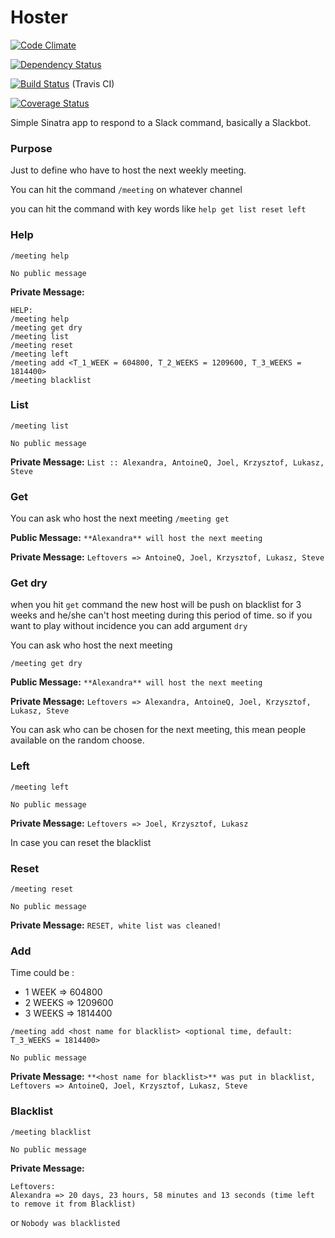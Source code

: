 # Hoster

[![Code Climate](https://codeclimate.com/github/joel/hoster.png)](https://codeclimate.com/github/joel/hoster)

[![Dependency Status](https://gemnasium.com/joel/hoster.png)](https://gemnasium.com/joel/hoster)

[![Build Status](https://travis-ci.org/joel/hoster.png?branch=master)](https://travis-ci.org/joel/hoster) (Travis CI)

[![Coverage Status](https://coveralls.io/repos/joel/hoster/badge.svg?branch=master)](https://coveralls.io/r/joel/hoster?branch=master)

Simple Sinatra app to respond to a Slack command, basically a Slackbot.

### Purpose

Just to define who have to host the next weekly meeting.

You can hit the command `/meeting` on whatever channel

you can hit the command with key words like `help get list reset left`

### Help

`/meeting help`

`No public message`

**Private Message:**

```
HELP:
/meeting help
/meeting get dry
/meeting list
/meeting reset
/meeting left
/meeting add <T_1_WEEK = 604800, T_2_WEEKS = 1209600, T_3_WEEKS = 1814400>
/meeting blacklist
```

### List

`/meeting list`

`No public message`

**Private Message:** `List :: Alexandra, AntoineQ, Joel, Krzysztof, Lukasz, Steve`

### Get

You can ask who host the next meeting
`/meeting get`

**Public Message:** `**Alexandra** will host the next meeting`

**Private Message:** `Leftovers => AntoineQ, Joel, Krzysztof, Lukasz, Steve`

### Get dry

when you hit `get` command the new host will be push on blacklist for 3 weeks and he/she can't host meeting during this period of time. so if you want to play without incidence you can add argument `dry`

You can ask who host the next meeting

`/meeting get dry`

**Public Message:** `**Alexandra** will host the next meeting`

**Private Message:** `Leftovers => Alexandra, AntoineQ, Joel, Krzysztof, Lukasz, Steve`

You can ask who can be chosen for the next meeting, this mean people available on the random choose.

### Left

`/meeting left`

`No public message`

**Private Message:** `Leftovers => Joel, Krzysztof, Lukasz`

In case you can reset the blacklist

### Reset

`/meeting reset`

`No public message`

**Private Message:** `RESET, white list was cleaned!`

### Add

Time could be :
* 1 WEEK  => 604800
* 2 WEEKS => 1209600
* 3 WEEKS => 1814400

`/meeting add <host name for blacklist> <optional time, default: T_3_WEEKS = 1814400>`

`No public message`

**Private Message:** `**<host name for blacklist>** was put in blacklist, Leftovers => AntoineQ, Joel, Krzysztof, Lukasz, Steve`

### Blacklist

`/meeting blacklist`

`No public message`

**Private Message:**

```
Leftovers:
Alexandra => 20 days, 23 hours, 58 minutes and 13 seconds (time left to remove it from Blacklist)
```

or `Nobody was blacklisted`
